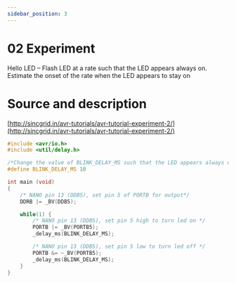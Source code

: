 ```yaml
---
sidebar_position: 3
---
```

# 02 Experiment 

 Hello LED – Flash LED at a rate such that the LED appears always on. Estimate the onset of the rate when the LED appears to stay on
# Source  and description

[http://sincgrid.in/avr-tutorials/avr-tutorial-experiment-2/](http://sincgrid.in/avr-tutorials/avr-tutorial-experiment-2/)

```cpp title="http://sincgrid.in/avr-tutorials/avr-tutorial-experiment-2/"
#include <avr/io.h>
#include <util/delay.h>

/*Change the value of BLINK_DELAY_MS such that the LED appears always on*/
#define BLINK_DELAY_MS 10

int main (void)
{
    /* NANO pin 13 (DDB5), set pin 5 of PORTB for output*/
    DDRB |= _BV(DDB5);

    while(1) {
        /* NANO pin 13 (DDB5), set pin 5 high to turn led on */
        PORTB |= _BV(PORTB5);
        _delay_ms(BLINK_DELAY_MS);

        /* NANO pin 13 (DDB5), set pin 5 low to turn led off */
        PORTB &= ~_BV(PORTB5);
        _delay_ms(BLINK_DELAY_MS);
    }
}
```